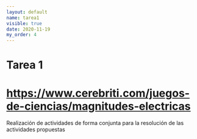 ```yaml
---
layout: default
name: tarea1
visible: true
date: 2020-11-19
my_order: 4
---
```


# **Tarea 1**

# https://www.cerebriti.com/juegos-de-ciencias/magnitudes-electricas

Realización de actividades de forma conjunta para la resolución de las actividades propuestas
